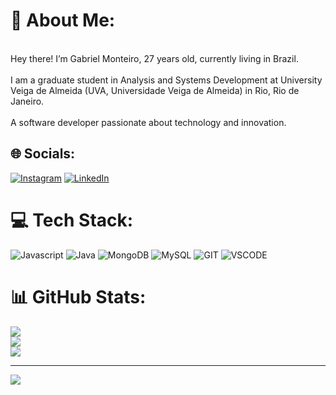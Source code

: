 # 💫 About Me:
<br>Hey there! I’m Gabriel Monteiro, 27 years old, currently living in Brazil.<br><br>I am a graduate student in Analysis and Systems Development at University Veiga de Almeida (UVA, Universidade Veiga de Almeida) in Rio, Rio de Janeiro.<br><br>A software developer passionate about technology and innovation.


## 🌐 Socials:
[![Instagram](https://img.shields.io/badge/Instagram-E4405F?logo=instagram&logoColor=white&style=for-the-badge)](https://www.instagram.com/gabrielmonteiroal/) [![LinkedIn](https://img.shields.io/badge/LinkedIn-0A66C2?logo=linkedin&logoColor=white&style=for-the-badge)](https://linkedin.com/in/gabrielmonteiroal/) 

# 💻 Tech Stack:
![Javascript](https://img.shields.io/badge/JavaScript-F7DF1E?logo=javascript&logoColor=black&style=for-the-badge) ![Java](https://img.shields.io/badge/java-%23ED8B00.svg?style=for-the-badge&logo=openjdk&logoColor=white) ![MongoDB](https://img.shields.io/badge/MongoDB-%234ea94b.svg?style=for-the-badge&logo=mongodb&logoColor=white) ![MySQL](https://img.shields.io/badge/mysql-%2300000f.svg?style=for-the-badge&logo=mysql&logoColor=white) ![GIT](https://img.shields.io/badge/Git-fc6d26?style=for-the-badge&logo=git&logoColor=white) ![VSCODE](https://img.shields.io/badge/VS_Code-007ACC?logo=visual-studio-code&logoColor=white&style=for-the-badge)

# 📊 GitHub Stats:
![](https://github-readme-stats.vercel.app/api?username=gabrielmonteiroal&theme=midnight-purple&hide_border=false&include_all_commits=false&count_private=false)<br/>
![](https://github-readme-streak-stats.herokuapp.com/?user=gabrielmonteiroal&theme=midnight-purple&hide_border=false)<br/>
![](https://github-readme-stats.vercel.app/api/top-langs/?username=gabrielmonteiroal&theme=midnight-purple&hide_border=false&include_all_commits=false&count_private=false&layout=compact)

---
[![](https://visitcount.itsvg.in/api?id=gabrielmonteiroal&icon=0&color=0)](https://visitcount.itsvg.in)

<!-- Proudly created with GPRM ( https://gprm.itsvg.in ) -->
